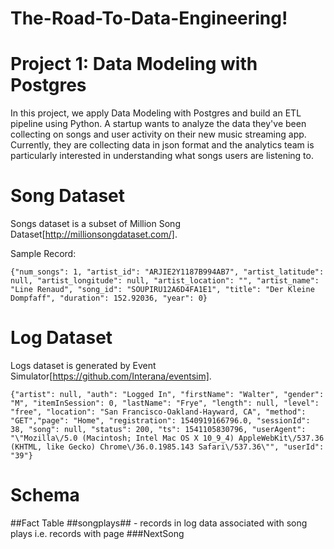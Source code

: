 # The-Road-To-Data-Engineering!
# Project 1: Data Modeling with Postgres
In this project, we apply Data Modeling with Postgres and build an ETL pipeline using Python. 
A startup wants to analyze the data they've been collecting on songs and user activity on their new music streaming app. 
Currently, they are collecting data in json format and the analytics team is particularly interested in understanding what songs users are listening to.

# Song Dataset
Songs dataset is a subset of Million Song Dataset[http://millionsongdataset.com/].

Sample Record:
  
    {"num_songs": 1, "artist_id": "ARJIE2Y1187B994AB7", "artist_latitude": null, "artist_longitude": null, "artist_location": "", "artist_name": "Line Renaud", "song_id": "SOUPIRU12A6D4FA1E1", "title": "Der Kleine Dompfaff", "duration": 152.92036, "year": 0}

# Log Dataset
Logs dataset is generated by Event Simulator[https://github.com/Interana/eventsim].

    {"artist": null, "auth": "Logged In", "firstName": "Walter", "gender": "M", "itemInSession": 0, "lastName": "Frye", "length": null, "level": "free", "location": "San Francisco-Oakland-Hayward, CA", "method": "GET","page": "Home", "registration": 1540919166796.0, "sessionId": 38, "song": null, "status": 200, "ts": 1541105830796, "userAgent": "\"Mozilla\/5.0 (Macintosh; Intel Mac OS X 10_9_4) AppleWebKit\/537.36 (KHTML, like Gecko) Chrome\/36.0.1985.143 Safari\/537.36\"", "userId": "39"}

# Schema
##Fact Table
##songplays## - records in log data associated with song plays i.e. records with page ###NextSong
